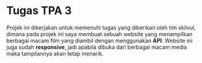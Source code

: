 # Tugas TPA 3

Projek ini dikerjakan untuk memenuhi tugas yang diberikan oleh tim skilvul, dimana pada projek ini saya membuat sebuah website yang menampilkan berbagai macam film yang diambil dengan menggunakan **API**. Website ini juga sudah **responsive**, jadi apabila dibuka dari berbagai macam media maka tampilannya akan tetap menarik.